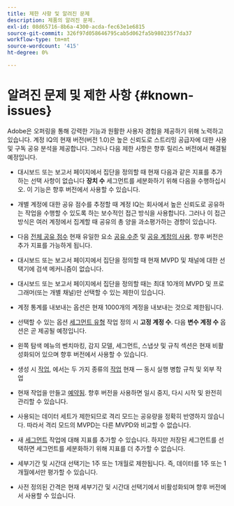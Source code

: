 ```yaml
---
title: 제한 사항 및 알려진 문제
description: 제품의 알려진 문제.
exl-id: 08d65716-8b6a-4300-acda-fec63e1e6815
source-git-commit: 326f97d058646795cab5d062fa5b980235f7da37
workflow-type: tm+mt
source-wordcount: '415'
ht-degree: 0%

---
```


# 알려진 문제 및 제한 사항 {#known-issues}

Adobe은 오퍼링을 통해 강력한 기능과 원활한 사용자 경험을 제공하기 위해 노력하고 있습니다. 계정 IQ의 현재 버전(버전 1.0)은 높은 신뢰도로 스트리밍 공급자에 대한 사용 및 구독 공유 분석을 제공합니다. 그러나 다음 제한 사항은 향후 릴리스 버전에서 해결될 예정입니다.

* 대시보드 또는 보고서 페이지에서 집단을 정의할 때 현재 다음과 같은 지표를 추가하는 선택 사항이 없습니다 **장치 수** 세그먼트를 세분화하기 위해 다음을 수행하십시오. 이 기능은 향후 버전에서 사용할 수 있습니다.

* 개별 계정에 대한 공유 점수를 추정할 때 계정 IQ는 회사에서 높은 신뢰도로 공유하는 작업을 수행할 수 있도록 하는 보수적인 접근 방식을 사용합니다. 그러나 이 접근 방식은 여러 계정에서 집계할 때 공유의 총 양을 과소평가하는 경향이 있습니다.

* 다음 [전체 공유 점수](/help/AccountIQ/dashboard.md#overall-sharing-score) 현재 유일한 요소 [공유 수준](/help/AccountIQ/dashboard.md#sharing-level) 및 [공유 계정의 사용](/help/AccountIQ/dashboard.md#usage-from-shared-accounts). 향후 버전은 추가 지표를 가능하게 됩니다.

* 대시보드 또는 보고서 페이지에서 집단을 정의할 때 현재 MVPD 및 채널에 대한 선택기에 검색 메커니즘이 없습니다.

* 대시보드 또는 보고서 페이지에서 집단을 정의할 때는 최대 10개의 MVPD 및 프로그래머(또는 개별 채널)만 선택할 수 있는 제한이 있습니다.

* 계정 통계를 내보내는 옵션은 현재 1000개의 계정을 내보내는 것으로 제한됩니다.

* 선택할 수 있는 옵션 [세그먼트 유형](#segment-type) 작업 정의 시 **고정 계정 수**. 다음 **변수 계정 수** 옵션은 곧 제공될 예정입니다.

* 왼쪽 탐색 메뉴의 벤치마킹, 감지 모델, 세그먼트, 스냅샷 및 규칙 섹션은 현재 비활성화되어 있으며 향후 버전에서 사용할 수 있습니다.

* 생성 시 [작업](/help/AccountIQ/operation-affecting-user-segment.md), 에서는 두 가지 종류의 [작업](/help/AccountIQ/operation-affecting-user-segment.md) 현재 — 동시 실행 병합 규칙 및 외부 작업

* 현재 작업을 만들고 [예약됨](/help/AccountIQ/operation-affecting-user-segment.md#action). 향후 버전을 사용하면 일시 중지, 다시 시작 및 완전히 관리할 수 있습니다.

* 사용되는 데이터 세트가 제한되므로 격리 모드는 공유량을 정확히 반영하지 않습니다. 따라서 격리 모드의 MVPD는 다른 MVPD와 비교할 수 없습니다. <!--do we need to separate out this limitation, which is from a different persona i.e. only for Programmer persona?-->

* 새 [세그먼트](/help/AccountIQ/segments-timeframe.md) 작업에 대해 지표를 추가할 수 있습니다. 하지만 저장된 세그먼트를 선택하면 세그먼트를 세분화하기 위해 지표를 더 추가할 수 없습니다.

* 세부기간 및 시간대 선택기는 1주 또는 1개월로 제한됩니다. 즉, 데이터를 1주 또는 1개월에서만 평가할 수 있습니다.

* 사전 정의된 간격은 현재 세부기간 및 시간대 선택기에서 비활성화되며 향후 버전에서 사용할 수 있습니다.
